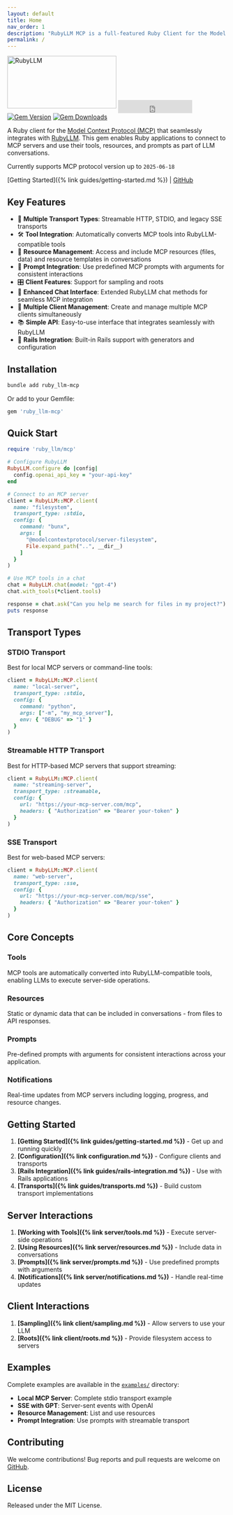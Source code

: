 ```yaml
---
layout: default
title: Home
nav_order: 1
description: "RubyLLM MCP is a full-featured Ruby Client for the Model Context Protocol (MCP)."
permalink: /
---
```


<div class="logo-container">
  <img src="/assets/images/rubyllm-mcp-logo-text.svg" alt="RubyLLM" height="120" width="250">
  <iframe src="https://ghbtns.com/github-btn.html?user=patvice&repo=ruby_llm-mcp&type=star&count=true&size=large" frameborder="0" scrolling="0" width="170" height="30" title="GitHub" style="vertical-align: middle; display: inline-block;"></iframe>
</div>

<div class="badge-container">
  <a href="https://badge.fury.io/rb/ruby_llm-mcp"><img src="https://badge.fury.io/rb/ruby_llm-mcp.svg" alt="Gem Version" /></a>
  <a href="https://rubygems.org/gems/ruby_llm-mcp"><img alt="Gem Downloads" src="https://img.shields.io/gem/dt/ruby_llm-mcp"></a>
</div>

A Ruby client for the [Model Context Protocol (MCP)](https://modelcontextprotocol.io/) that seamlessly integrates with [RubyLLM](https://github.com/crmne/ruby_llm). This gem enables Ruby applications to connect to MCP servers and use their tools, resources, and prompts as part of LLM conversations.

Currently supports MCP protocol version up to `2025-06-18`

[Getting Started]({% link guides/getting-started.md %}) | [GitHub](https://github.com/patvice/ruby_llm-mcp)

## Key Features

- 🔌 **Multiple Transport Types**: Streamable HTTP, STDIO, and legacy SSE transports
- 🛠️ **Tool Integration**: Automatically converts MCP tools into RubyLLM-compatible tools
- 📄 **Resource Management**: Access and include MCP resources (files, data) and resource templates in conversations
- 🎯 **Prompt Integration**: Use predefined MCP prompts with arguments for consistent interactions
- 🎛️ **Client Features**: Support for sampling and roots
- 🎨 **Enhanced Chat Interface**: Extended RubyLLM chat methods for seamless MCP integration
- 🔄 **Multiple Client Management**: Create and manage multiple MCP clients simultaneously
- 📚 **Simple API**: Easy-to-use interface that integrates seamlessly with RubyLLM
- 🚀 **Rails Integration**: Built-in Rails support with generators and configuration

## Installation

```bash
bundle add ruby_llm-mcp
```

Or add to your Gemfile:

```ruby
gem 'ruby_llm-mcp'
```

## Quick Start

```ruby
require 'ruby_llm/mcp'

# Configure RubyLLM
RubyLLM.configure do |config|
  config.openai_api_key = "your-api-key"
end

# Connect to an MCP server
client = RubyLLM::MCP.client(
  name: "filesystem",
  transport_type: :stdio,
  config: {
    command: "bunx",
    args: [
      "@modelcontextprotocol/server-filesystem",
      File.expand_path("..", __dir__)
    ]
  }
)

# Use MCP tools in a chat
chat = RubyLLM.chat(model: "gpt-4")
chat.with_tools(*client.tools)

response = chat.ask("Can you help me search for files in my project?")
puts response
```

## Transport Types

### STDIO Transport

Best for local MCP servers or command-line tools:

```ruby
client = RubyLLM::MCP.client(
  name: "local-server",
  transport_type: :stdio,
  config: {
    command: "python",
    args: ["-m", "my_mcp_server"],
    env: { "DEBUG" => "1" }
  }
)
```

### Streamable HTTP Transport

Best for HTTP-based MCP servers that support streaming:

```ruby
client = RubyLLM::MCP.client(
  name: "streaming-server",
  transport_type: :streamable,
  config: {
    url: "https://your-mcp-server.com/mcp",
    headers: { "Authorization" => "Bearer your-token" }
  }
)
```

### SSE Transport

Best for web-based MCP servers:

```ruby
client = RubyLLM::MCP.client(
  name: "web-server",
  transport_type: :sse,
  config: {
    url: "https://your-mcp-server.com/mcp/sse",
    headers: { "Authorization" => "Bearer your-token" }
  }
)
```

## Core Concepts

### Tools

MCP tools are automatically converted into RubyLLM-compatible tools, enabling LLMs to execute server-side operations.

### Resources

Static or dynamic data that can be included in conversations - from files to API responses.

### Prompts

Pre-defined prompts with arguments for consistent interactions across your application.

### Notifications

Real-time updates from MCP servers including logging, progress, and resource changes.

## Getting Started

1. **[Getting Started]({% link guides/getting-started.md %})** - Get up and running quickly
2. **[Configuration]({% link configuration.md %})** - Configure clients and transports
3. **[Rails Integration]({% link guides/rails-integration.md %})** - Use with Rails applications
4. **[Transports]({% link guides/transports.md %})** - Build custom transport implementations

## Server Interactions

1. **[Working with Tools]({% link server/tools.md %})** - Execute server-side operations
2. **[Using Resources]({% link server/resources.md %})** - Include data in conversations
3. **[Prompts]({% link server/prompts.md %})** - Use predefined prompts with arguments
4. **[Notifications]({% link server/notifications.md %})** - Handle real-time updates

## Client Interactions

1. **[Sampling]({% link client/sampling.md %})** - Allow servers to use your LLM
2. **[Roots]({% link client/roots.md %})** - Provide filesystem access to servers

## Examples

Complete examples are available in the [`examples/`](https://github.com/patvice/ruby_llm-mcp/tree/main/examples) directory:

- **Local MCP Server**: Complete stdio transport example
- **SSE with GPT**: Server-sent events with OpenAI
- **Resource Management**: List and use resources
- **Prompt Integration**: Use prompts with streamable transport

## Contributing

We welcome contributions! Bug reports and pull requests are welcome on [GitHub](https://github.com/patvice/ruby_llm-mcp).

## License

Released under the MIT License.
